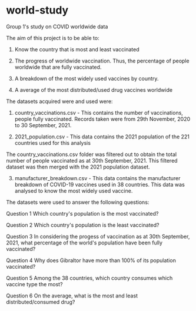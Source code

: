 # world-study
Group 1's study on COVID worldwide data

The aim of this project is to be able to:

1. Know the country that is most and least vaccinated

2. The progress of worldwide vaccination. Thus, the percentage of people worldwide that are fully vaccinated.

3. A breakdown of the most widely used vaccines by country.

4. A average of the most distributed/used drug vaccines worldwide

The datasets acquired were and used were:

1. country_vaccinations.csv - This contains the number of vaccinations, people fully vaccinated. Records taken were from 29th November, 2020 to 30 September, 2021.

2. 2021_population.csv - This data contains the 2021 population of the 221 countries used for this analysis

The country_vaccinations.csv folder was filtered out to obtain the total number of people vaccinated as at 30th September, 2021. This filtered dataset was then merged with the 2021 population dataset.

3. manufacturer_breakdown.csv - This data contains the manufacturer breakdown of COVID-19 vaccines used in 38 countries. This data was analysed to know the most widely used vaccine.

The datasets were used to answer the following questions:

Question 1
Which country's population is the most vaccinated?

Question 2
Which country's population is the least vaccinated?

Question 3
In considering the progess of vaccination as at 30th September, 2021, what percentage of the world's population have been fully vaccinated?

Question 4
Why does Gibraltor have more than 100% of its population vaccinated?

Question 5
Among the 38 countries, which country consumes which vaccine type the most?

Question 6
On the average, what is the most and least distributed/consumed drug?


